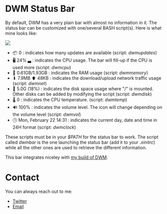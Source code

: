 # DWM Status Bar
By default, DWM has a very plain bar with almost no information in it. The status bar can be customized with one/several BASH script(s). Here is what mine looks like:

![](https://hostr.co/file/jHQRjOaMMQ9t/dwm-statusbar.png)

* 📦 0 : indicates how many updates are available (script: *dwmupdates*)
* 🖥 24% ▃ : indicates the CPU usage. The bar will fill-up if the CPU is used more (script: *dwmcpu*)
* 🧠 0.61GB/1.93GB : indicates the RAM usage (script: *dwmmemory*)
* ⬇  7.9MB ⬆  48KB : indicates the download/upload network traffic usage (script: *dwmnet*)
* 💾 5.0G (18%) : indicates the disk space usage where "/" is mounted. Other disks can be added by modifying the script (script: *dwmdisk*)
* 🌡 0 : indicates the CPU temperature. (script: *dwmtemp*)
* 🔊 100% : indicates the volume level. The icon will change depending on the volume level (script: *dwmvol*)
* 🕒 Mon, February 22 14:31 : indicates the current day, date and time in 24H format (script: *dwmclock*)

These scripts must be in your *$PATH* for the status bar to work. The script called *dwmbar* is the one launching the status bar (add it to your *.xinitrc*) while all the other ones are used to retrieve the different information.

This bar integrates niceley with [my build of DWM](https://github.com/GSquad934/dwm).

# Contact
You can always reach out to me:

* [Twitter](https://twitter.com/gaetanict)
* [Email](mailto:gaetan@ictpourtous.com)
